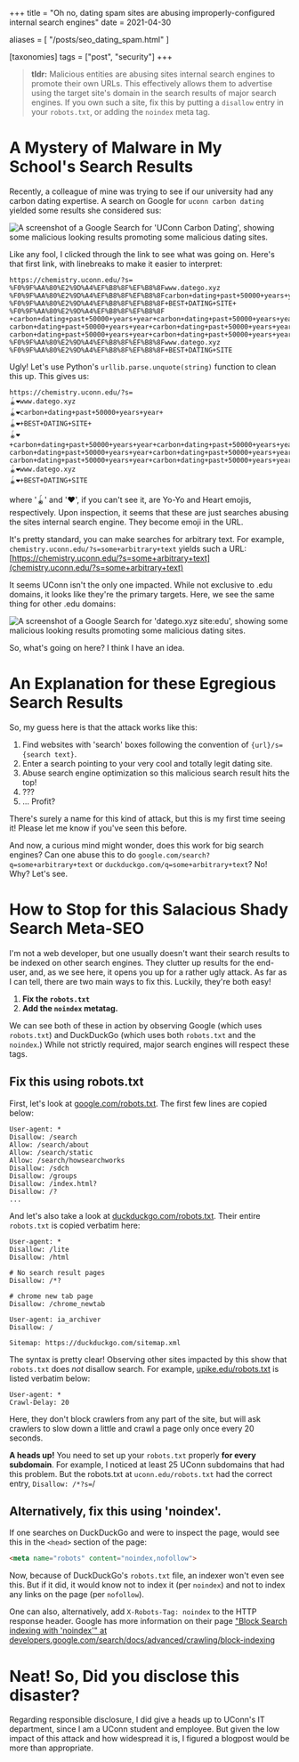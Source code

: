 +++
title = "Oh no, dating spam sites are abusing improperly-configured internal search engines"
date = 2021-04-30

aliases = [ "/posts/seo_dating_spam.html" ]

[taxonomies]
tags = ["post", "security"]
+++


> **tldr:**  Malicious entities are abusing sites internal search engines to promote their own URLs. This effectively allows them to advertise using the target site's domain in the search results of major search engines. If you own such a site, fix this by putting a `disallow` entry in your `robots.txt`, or adding the `noindex` meta tag.

<!-- more -->

# A Mystery of Malware in My School's Search Results

Recently, a colleague of mine was trying to see if our university had any carbon dating expertise. A search on Google for `uconn carbon dating` yielded some results she considered sus:

![A screenshot of a Google Search for 'UConn Carbon Dating', showing some malicious looking results promoting some malicious dating sites.](../images/datego-edu-spam-uconn.png "A screenshot of a Google Search for 'UConn Carbon Dating', showing some malicious looking results promoting some malicious dating sites.")

Like any fool, I clicked through the link to see what was going on. Here's that first link, with linebreaks to make it easier to interpret:

```
https://chemistry.uconn.edu/?s=
%F0%9F%AA%80%E2%9D%A4%EF%B8%8F%EF%B8%8Fwww.datego.xyz
%F0%9F%AA%80%E2%9D%A4%EF%B8%8F%EF%B8%8Fcarbon+dating+past+50000+years+year+
%F0%9F%AA%80%E2%9D%A4%EF%B8%8F%EF%B8%8F+BEST+DATING+SITE+
%F0%9F%AA%80%E2%9D%A4%EF%B8%8F%EF%B8%8F
+carbon+dating+past+50000+years+year+carbon+dating+past+50000+years+year+
carbon+dating+past+50000+years+year+carbon+dating+past+50000+years+year+
carbon+dating+past+50000+years+year+carbon+dating+past+50000+years+year+
%F0%9F%AA%80%E2%9D%A4%EF%B8%8F%EF%B8%8Fwww.datego.xyz
%F0%9F%AA%80%E2%9D%A4%EF%B8%8F%EF%B8%8F+BEST+DATING+SITE
```

Ugly! Let's use Python's `urllib.parse.unquote(string)` function to clean this up. This gives us:

```
https://chemistry.uconn.edu/?s=
🪀❤️️www.datego.xyz
🪀❤️️carbon+dating+past+50000+years+year+
🪀❤️️+BEST+DATING+SITE+
🪀❤️️
+carbon+dating+past+50000+years+year+carbon+dating+past+50000+years+year+
carbon+dating+past+50000+years+year+carbon+dating+past+50000+years+year+
carbon+dating+past+50000+years+year+carbon+dating+past+50000+years+year+
🪀❤️️www.datego.xyz
🪀❤️️+BEST+DATING+SITE
```

where '🪀' and '❤️️', if you can't see it, are Yo-Yo and Heart emojis, respectively. Upon inspection, it seems that these are just searches abusing the sites internal search engine. They become emoji in the URL.

It's pretty standard, you can make searches for arbitrary text. For example, `chemistry.uconn.edu/?s=some+arbitrary+text` yields such a URL: [https://chemistry.uconn.edu/?s=some+arbitrary+text](chemistry.uconn.edu/?s=some+arbitrary+text)

It seems UConn isn't the only one impacted. While not exclusive to .edu domains, it looks like they're the primary targets. Here, we see the same thing for other .edu domains:

![A screenshot of a Google Search for 'datego.xyz site:edu', showing some malicious looking results promoting some malicious dating sites.](../images/datego-edu-spam.png "A screenshot of a Google Search for 'datego.xyz site:edu', showing some malicious looking results promoting some malicious dating sites.")

So, what's going on here? I think I have an idea.


# An Explanation for these Egregious Search Results

So, my guess here is that the attack works like this:

1. Find websites with 'search' boxes following the convention of `{url}/s={search text}`.
2. Enter a search pointing to your very cool and totally legit dating site.
3. Abuse search engine optimization so this malicious search result hits the top!
4. ???
5. ... Profit?

There's surely a name for this kind of attack, but this is my first time seeing it! Please let me know if you've seen this before.

And now, a curious mind might wonder, does this work for big search engines? Can one abuse this to do `google.com/search?q=some+arbitrary+text` or `duckduckgo.com/q=some+arbitrary+text`? No! Why? Let's see.


# How to Stop for this Salacious Shady Search Meta-SEO

I'm not a web developer, but one usually doesn't want their search results to be indexed on other search engines. They clutter up results for the end-user, and, as we see here, it opens you up for a rather ugly attack. As far as I can tell, there are two main ways to fix this. Luckily, they're both easy!

1. **Fix the `robots.txt`** 
2. **Add the `noindex` metatag.**

We can see both of these in action by observing Google (which uses `robots.txt`) and DuckDuckGo (which uses both `robots.txt` and the `noindex`.) While not strictly required, major search engines will respect these tags.

## Fix this using robots.txt

First, let's look at [google.com/robots.txt](https://google.com/robots.txt). The first few lines are copied below:

```
User-agent: *
Disallow: /search
Allow: /search/about
Allow: /search/static
Allow: /search/howsearchworks
Disallow: /sdch
Disallow: /groups
Disallow: /index.html?
Disallow: /?
...
```

And let's also take a look at [duckduckgo.com/robots.txt](https://duckduckgo.com/robots.txt). Their entire `robots.txt` is copied verbatim here:


```
User-agent: *
Disallow: /lite
Disallow: /html

# No search result pages
Disallow: /*?

# chrome new tab page
Disallow: /chrome_newtab

User-agent: ia_archiver
Disallow: /

Sitemap: https://duckduckgo.com/sitemap.xml
```

The syntax is pretty clear! Observing other sites impacted by this show that `robots.txt` does *not* disallow search. For example, [upike.edu/robots.txt](https://upike.edu/robots.txt) is listed verbatim below:

```
User-agent: * 
Crawl-Delay: 20
```

Here, they don't block crawlers from any part of the site, but will ask crawlers to slow down a little and crawl a page only once every 20 seconds.

**A heads up!** You need to set up your `robots.txt` properly **for every subdomain**. For example, I noticed at least 25 UConn subdomains that had this problem. But the robots.txt at `uconn.edu/robots.txt` had the correct entry, `Disallow: /*?s=`/


## Alternatively, fix this using 'noindex'.

If one searches on DuckDuckGo and were to inspect the page, would see this in the `<head>` section of the page:

```html
<meta name="robots" content="noindex,nofollow">
```

Now, because of DuckDuckGo's `robots.txt` file, an indexer won't even see this. But if it did, it would know not to index it (per `noindex`) and not to index any links on the page (per `nofollow`).

One can also, alternatively, add `X-Robots-Tag: noindex` to the HTTP response header. Google has more information on their page ["Block Search indexing with 'noindex'" at developers.google.com/search/docs/advanced/crawling/block-indexing](https://developers.google.com/search/docs/advanced/crawling/block-indexing)


# Neat! So, Did you disclose this disaster?

Regarding responsible disclosure, I did give a heads up to UConn's IT department, since I am a UConn student and employee. But given the low impact of this attack and how widespread it is, I figured a blogpost would be more than appropriate. 


